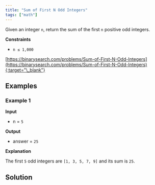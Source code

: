 ```yaml
---
title: "Sum of First N Odd Integers"
tags: ["math"]
---
```


Given an integer `n`, return the sum of the first `n` positive odd integers.

**Constraints**

- `n ≤ 1,000`

[https://binarysearch.com/problems/Sum-of-First-N-Odd-Integers](https://binarysearch.com/problems/Sum-of-First-N-Odd-Integers){:target="\_blank"}

## Examples

### Example 1

**Input**

- n = `5`

**Output**

- answer = `25`

**Explanation**

The first `5` odd integers are `[1, 3, 5, 7, 9]` and its sum is `25`.

## Solution

<script src="https://gist.github.com/yaeba/16da7be5123724fcf6eccc25581cef5a.js?file=Sum-of-First-N-Odd-Integers.cpp"></script>
